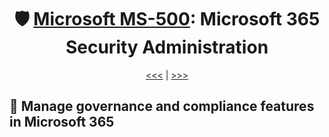 <div align="center">

# 🛡️ [Microsoft MS-500](ms-500-index.md): Microsoft 365 Security Administration

[<<<](ms-500-part3.md) | [>>>](ms-500-part1.md)
      
</div>

           
## 📝 Manage governance and compliance features in Microsoft 365

